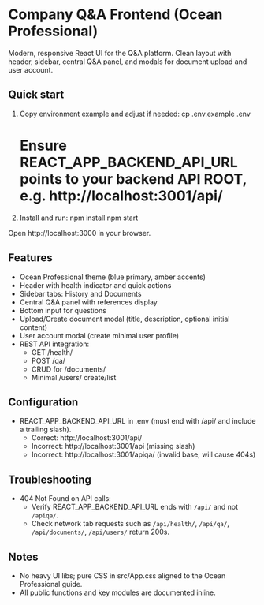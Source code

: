 # Company Q&A Frontend (Ocean Professional)

Modern, responsive React UI for the Q&A platform. Clean layout with header, sidebar, central Q&A panel, and modals for document upload and user account.

## Quick start

1. Copy environment example and adjust if needed:
   cp .env.example .env
   # Ensure REACT_APP_BACKEND_API_URL points to your backend API ROOT, e.g. http://localhost:3001/api/

2. Install and run:
   npm install
   npm start

Open http://localhost:3000 in your browser.

## Features

- Ocean Professional theme (blue primary, amber accents)
- Header with health indicator and quick actions
- Sidebar tabs: History and Documents
- Central Q&A panel with references display
- Bottom input for questions
- Upload/Create document modal (title, description, optional initial content)
- User account modal (create minimal user profile)
- REST API integration:
  - GET /health/
  - POST /qa/
  - CRUD for /documents/
  - Minimal /users/ create/list

## Configuration

- REACT_APP_BACKEND_API_URL in .env (must end with /api/ and include a trailing slash).
  - Correct: http://localhost:3001/api/
  - Incorrect: http://localhost:3001/api  (missing slash)
  - Incorrect: http://localhost:3001/apiqa/ (invalid base, will cause 404s)

## Troubleshooting

- 404 Not Found on API calls:
  - Verify REACT_APP_BACKEND_API_URL ends with `/api/` and not `/apiqa/`.
  - Check network tab requests such as `/api/health/`, `/api/qa/`, `/api/documents/`, `/api/users/` return 200s.

## Notes

- No heavy UI libs; pure CSS in src/App.css aligned to the Ocean Professional guide.
- All public functions and key modules are documented inline.
